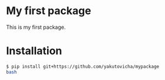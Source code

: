 # My first package

This is my first package.

# Installation
```bash
$ pip install git+https://github.com/yakutovicha/mypackage
bash